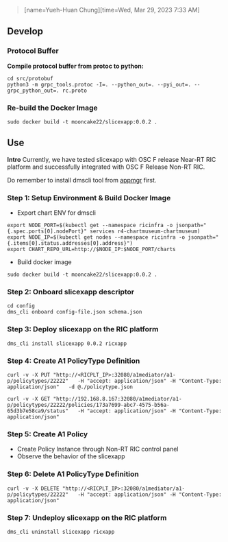 >[name=Yueh-Huan Chung][time=Wed, Mar 29, 2023 7:33 AM]

## Develop
### Protocol Buffer

**Compile protocol buffer from protoc to python:**
```bash=
cd src/protobuf
python3 -m grpc_tools.protoc -I=. --python_out=. --pyi_out=. --grpc_python_out=. rc.proto
```

### Re-build the Docker Image
```bash=
sudo docker build -t mooncake22/slicexapp:0.0.2 .
```

## Use
**Intro**
Currently, we have tested slicexapp with OSC F release Near-RT RIC platform and successfully integrated with OSC F Release Non-RT RIC.

Do remember to install dmscli tool from [appmgr](https://gerrit.o-ran-sc.org/r/gitweb?p=ric-plt%2Fappmgr.git;a=summary) first.

### Step 1: Setup Environment & Build Docker Image
- Export chart ENV for dmscli
```bash=
export NODE_PORT=$(kubectl get --namespace ricinfra -o jsonpath="{.spec.ports[0].nodePort}" services r4-chartmuseum-chartmuseum)
export NODE_IP=$(kubectl get nodes --namespace ricinfra -o jsonpath="{.items[0].status.addresses[0].address}")
export CHART_REPO_URL=http://$NODE_IP:$NODE_PORT/charts
```

- Build docker image
```bash=
sudo docker build -t mooncake22/slicexapp:0.0.2 .
```

### Step 2: Onboard slicexapp descriptor
```bash=
cd config
dms_cli onboard config-file.json schema.json
```

### Step 3: Deploy slicexapp on the RIC platform
```bash=
dms_cli install slicexapp 0.0.2 ricxapp
```

### Step 4: Create A1 PolicyType Definition
```bash=
curl -v -X PUT "http://<RICPLT_IP>:32080/a1mediator/a1-p/policytypes/22222"   -H "accept: application/json" -H "Content-Type: application/json"   -d @./policytype.json
```

```bash=
curl -v -X GET "http://192.168.8.167:32080/a1mediator/a1-p/policytypes/22222/policies/173a7699-abc7-4575-b56a-65d3b7e58ca9/status"   -H "accept: application/json" -H "Content-Type: application/json"
```

### Step 5: Create A1 Policy
- Create Policy Instance through Non-RT RIC control panel
- Observe the behavior of the slicexapp


### Step 6: Delete A1 PolicyType Definition
```bash=
curl -v -X DELETE "http://<RICPLT_IP>:32080/a1mediator/a1-p/policytypes/22222"   -H "accept: application/json" -H "Content-Type: application/json"
```

### Step 7: Undeploy slicexapp on the RIC platform
```bash=
dms_cli uninstall slicexapp ricxapp
```